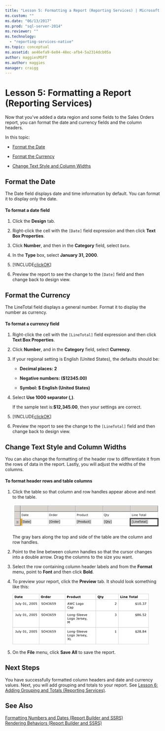 ```yaml
---
title: "Lesson 5: Formatting a Report (Reporting Services) | Microsoft Docs"
ms.custom: ""
ms.date: "06/13/2017"
ms.prod: "sql-server-2014"
ms.reviewer: ""
ms.technology: 
  - "reporting-services-native"
ms.topic: conceptual
ms.assetid: ae46efa9-6e04-48ec-afb4-5a2314dcb05a
author: maggiesMSFT
ms.author: maggies
manager: craigg
---
```

# Lesson 5: Formatting a Report (Reporting Services)
  Now that you've added a data region and some fields to the Sales Orders report, you can format the date and currency fields and the column headers.  
  
 In this topic:  
  
-   [Format the Date](#bkmk_format_date)  
  
-   [Format the Currency](#bkmk_format_currency)  
  
-   [Change Text Style and Column Widths](#bkmk_change_textstyle)  
  
##  <a name="bkmk_format_date"></a> Format the Date  
 The Date field displays date and time information by default. You can format it to display only the date.  
  
#### To format a date field  
  
1.  Click the **Design** tab.  
  
2.  Right-click the cell with the `[Date]` field expression and then click **Text Box Properties**.  
  
3.  Click **Number**, and then in the **Category** field, select `Date`.  
  
4.  In the **Type** box, select **January 31, 2000**.  
  
5.  [!INCLUDE[clickOK](../includes/clickok-md.md)]  
  
6.  Preview the report to see the change to the `[Date]` field and then change back to design view.  
  
##  <a name="bkmk_format_currency"></a> Format the Currency  
 The LineTotal field displays a general number. Format it to display the number as currency.  
  
#### To format a currency field  
  
1.  Right-click the cell with the `[LineTotal]` field expression and then click **Text Box Properties**.  
  
2.  Click **Number**, and in the **Category** field, select **Currency**.  
  
3.  If your regional setting is English (United States), the defaults should be:  
  
    -   **Decimal places: 2**  
  
    -   **Negative numbers: ($12345.00)**  
  
    -   **Symbol: $ English (United States)**  
  
4.  Select **Use 1000 separator (,)**.  
  
     If the sample text is:**$12,345.00**, then your settings are correct.  
  
5.  [!INCLUDE[clickOK](../includes/clickok-md.md)]  
  
6.  Preview the report to see the change to the `[LineTotal]` field and then change back to design view.  
  
##  <a name="bkmk_change_textstyle"></a> Change Text Style and Column Widths  
 You can also change the formatting of the header row to differentiate it from the rows of data in the report. Lastly, you will adjust the widths of the columns.  
  
#### To format header rows and table columns  
  
1.  Click the table so that column and row handles appear above and next to the table.  
  
     ![Design, Table with header row and detail row](../../2014/tutorials/media/rs-basictabledetailsdesign.gif "Design, Table with header row and detail row")  
  
     The gray bars along the top and side of the table are the column and row handles.  
  
2.  Point to the line between column handles so that the cursor changes into a double arrow. Drag the columns to the size you want.  
  
3.  Select the row containing column header labels and from the **Format** menu, point to **Font** and then click **Bold**.  
  
4.  To preview your report, click the **Preview** tab. It should look something like this:  
  
     ![Preview of table with bold column headers](../../2014/tutorials/media/rs-basictabledetailsformattedpreview.gif "Preview of table with bold column headers")  
  
5.  On the **File** menu, click **Save All** to save the report.  
  
## Next Steps  
 You have successfully formatted column headers and date and currency values. Next, you will add grouping and totals to your report. See [Lesson 6: Adding Grouping and Totals &#40;Reporting Services&#41;](../reporting-services/lesson-6-adding-grouping-and-totals-reporting-services.md).  
  
## See Also  
 [Formatting Numbers and Dates &#40;Report Builder and SSRS&#41;](report-design/formatting-numbers-and-dates-report-builder-and-ssrs.md)   
 [Rendering Behaviors &#40;Report Builder  and SSRS&#41;](report-design/rendering-behaviors-report-builder-and-ssrs.md)  
  
  
